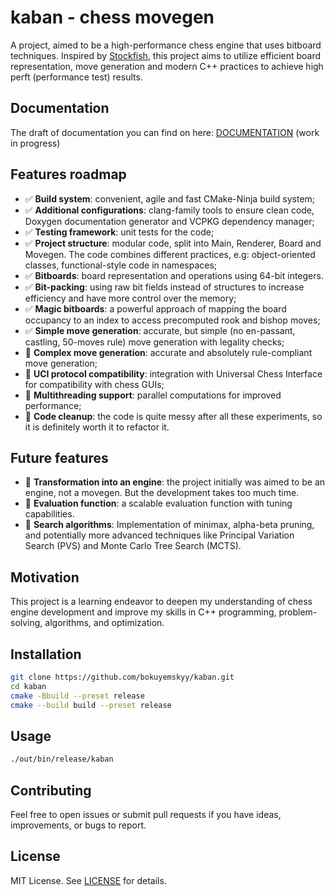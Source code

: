 # kaban - chess movegen

A project, aimed to be a high-performance chess engine that uses bitboard techniques. 
Inspired by [Stockfish](https://stockfishchess.org/), this project aims to utilize efficient board representation, move generation and modern C++ practices to achieve high perft (performance test) results.

## Documentation
The draft of documentation you can find on here: [DOCUMENTATION](https://bokuyemskyy.github.io/kaban/docs/html/) (work in progress)

## Features roadmap
- ✅ **Build system**: convenient, agile and fast CMake-Ninja build system;
- ✅ **Additional configurations**: clang-family tools to ensure clean code, Doxygen documentation generator and VCPKG dependency manager;
- ✅ **Testing framework**: unit tests for the code;
- ✅ **Project structure**: modular code, split into Main, Renderer, Board and Movegen. The code combines different practices, e.g: object-oriented classes, functional-style code in namespaces;
- ✅ **Bitboards**: board representation and operations using 64-bit integers.
- ✅ **Bit-packing**: using raw bit fields instead of structures to increase efficiency and have more control over the memory; 
- ✅ **Magic bitboards**: a powerful approach of mapping the board occupancy to an index to access precomputed rook and bishop moves;
- ✅ **Simple move generation**: accurate, but simple (no en-passant, castling, 50-moves rule) move generation with legality checks;
- 🔄 **Complex move generation**: accurate and absolutely rule-compliant move generation;
- 🔄 **UCI protocol compatibility**: integration with Universal Chess Interface for compatibility with chess GUIs;
- 🔄 **Multithreading support**: parallel computations for improved performance;
- 🔄 **Code cleanup**: the code is quite messy after all these experiments, so it is definitely worth it to refactor it.
  
## Future features
- 🔄 **Transformation into an engine**: the project initially was aimed to be an engine, not a movegen. But the development takes too much time.
- 🔄 **Evaluation function**: a scalable evaluation function with tuning capabilities.
- 🔄 **Search algorithms**: Implementation of minimax, alpha-beta pruning, and potentially more advanced techniques like Principal Variation Search (PVS) and Monte Carlo Tree Search (MCTS).

## Motivation
This project is a learning endeavor to deepen my understanding of chess engine development and improve my skills in C++ programming, problem-solving, algorithms, and optimization.

## Installation
```bash
git clone https://github.com/bokuyemskyy/kaban.git
cd kaban
cmake -Bbuild --preset release
cmake --build build --preset release
```

## Usage
```bash
./out/bin/release/kaban
```

## Contributing
Feel free to open issues or submit pull requests if you have ideas, improvements, or bugs to report.

## License
MIT License. See [LICENSE](LICENSE) for details.
